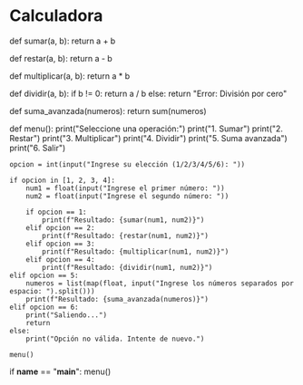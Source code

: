 # Calculadora
def sumar(a, b):
    return a + b

def restar(a, b):
    return a - b

def multiplicar(a, b):
    return a * b

def dividir(a, b):
    if b != 0:
        return a / b
    else:
        return "Error: División por cero"

def suma_avanzada(numeros):
    return sum(numeros)

def menu():
    print("Seleccione una operación:")
    print("1. Sumar")
    print("2. Restar")
    print("3. Multiplicar")
    print("4. Dividir")
    print("5. Suma avanzada")
    print("6. Salir")

    opcion = int(input("Ingrese su elección (1/2/3/4/5/6): "))

    if opcion in [1, 2, 3, 4]:
        num1 = float(input("Ingrese el primer número: "))
        num2 = float(input("Ingrese el segundo número: "))

        if opcion == 1:
            print(f"Resultado: {sumar(num1, num2)}")
        elif opcion == 2:
            print(f"Resultado: {restar(num1, num2)}")
        elif opcion == 3:
            print(f"Resultado: {multiplicar(num1, num2)}")
        elif opcion == 4:
            print(f"Resultado: {dividir(num1, num2)}")
    elif opcion == 5:
        numeros = list(map(float, input("Ingrese los números separados por espacio: ").split()))
        print(f"Resultado: {suma_avanzada(numeros)}")
    elif opcion == 6:
        print("Saliendo...")
        return
    else:
        print("Opción no válida. Intente de nuevo.")

    menu()

if __name__ == "__main__":
    menu()
